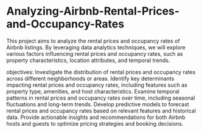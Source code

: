 # Analyzing-Airbnb-Rental-Prices-and-Occupancy-Rates
This project aims to analyze the rental prices and occupancy rates of Airbnb listings. By leveraging data analytics techniques, we will explore various factors influencing rental prices and occupancy rates, such as property characteristics, location attributes, and temporal trends.

objectives:
Investigate the distribution of rental prices and occupancy rates across different neighborhoods or areas.
Identify key determinants impacting rental prices and occupancy rates, including features such as property type, amenities, and host characteristics.
Examine temporal patterns in rental prices and occupancy rates over time, including seasonal fluctuations and long-term trends.
Develop predictive models to forecast rental prices and occupancy rates based on relevant features and historical data.
Provide actionable insights and recommendations for both Airbnb hosts and guests to optimize pricing strategies and booking decisions.
